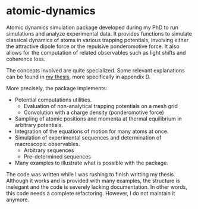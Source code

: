 # atomic-dynamics

Atomic dynamics simulation package developed during my PhD to run simulations
and analyze experimental data. It provides functions to simulate classical
dynamics of atoms in various trapping potentials, involving either the
attractive dipole force or the repulsive ponderomotive force. It also allows
for the computation of related observables such as light shifts and coherence
loss.

The concepts involved are quite specialized. Some relevant explanations can be
found in [my thesis](https://theses.hal.science/tel-04551702), more specifically in appendix D.

More precisely, the package implements:
* Potential computations utilities.
    - Evaluation of non-analytical trapping potentials on a mesh grid
    - Convolution with a charge density (ponderomotive force)
* Sampling of atomic positions and momenta at thermal equilibrium in arbitrary
  potentials.
* Integration of the equations of motion for many atoms at once.
* Simulation of experimental sequences and determination of macroscopic
  observables.
  - Arbitrary sequences
  - Pre-determined sequences
* Many examples to illustrate what is possible with the package.

The code was written while I was rushing to finish writting my thesis.
Although it works and is provided with many examples, the structure is
inelegant and the code is severely lacking documentation. In other words, this
code needs a complete refactoring.
However, I do not maintain it anymore.
